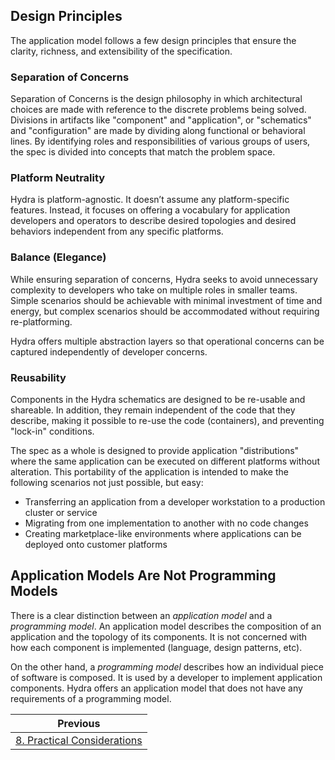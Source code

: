## Design Principles

The application model follows a few design principles that ensure the clarity, richness, and extensibility of the specification.

### Separation of Concerns

Separation of Concerns is the design philosophy in which architectural choices are made with reference to the discrete problems being solved. Divisions in artifacts like "component" and "application", or "schematics" and "configuration" are made by dividing along functional or behavioral lines. By identifying roles and responsibilities of various groups of users, the spec is divided into concepts that match the problem space.

### Platform Neutrality

Hydra is platform-agnostic. It doesn’t assume any platform-specific features. Instead, it focuses on offering a vocabulary for application developers and operators to describe desired topologies and desired behaviors independent from any specific platforms.

### Balance (Elegance)

While ensuring separation of concerns, Hydra seeks to avoid unnecessary complexity to developers who take on multiple roles in smaller teams. Simple scenarios should be achievable with minimal investment of time and energy, but complex scenarios should be accommodated without requiring re-platforming.

Hydra offers multiple abstraction layers so that operational concerns can be captured independently of developer concerns.

### Reusability

Components in the Hydra schematics are designed to be re-usable and shareable. In addition, they remain independent of the code that they describe, making it possible to re-use the code (containers), and preventing "lock-in" conditions.

The spec as a whole is designed to provide application "distributions" where the same application can be executed on different platforms without alteration. This portability of the application is intended to make the following scenarios not just possible, but easy:

- Transferring an application from a developer workstation to a production cluster or service
- Migrating from one implementation to another with no code changes
- Creating marketplace-like environments where applications can be deployed onto customer platforms

## Application Models Are Not Programming Models

There is a clear distinction between an _application model_ and a _programming model_. An application model describes the composition of an application and the topology of its components. It is not concerned with how each component is implemented (language, design patterns, etc).

On the other hand, a _programming model_ describes how an individual piece of software is composed. It is used by a developer to implement application components. Hydra offers an application model that does not have any requirements of a programming model.

| Previous        | 
| ------------- |
| [8. Practical Considerations](8.practical_considerations.md)      |